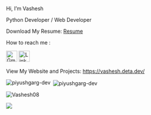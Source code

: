  Hi, I’m Vashesh

Python Developer / Web Developer

Download My Resume: <a href="https://vashesh.deta.dev/resume"  target="_blank" rel="noopener noreferrer"> Resume </a>

 How to reach me :

  <a href="mailto:vashesh2001@gmail.com" target="_blank" rel="noopener noreferrer"><img src="https://vashesh.deta.dev/static/Gmail.png" alt="Gmail" style="height:30px;"></a>
  <a href="https://www.linkedin.com/in/vashesh-jogani" target="_blank" rel="noopener noreferrer"><img src="https://vashesh.deta.dev/static/Linkedin.png" alt="LinkedIn" style="height:30px;"></a>
  
View My Website and Projects: 
<a href="https://vashesh.deta.dev/"  target="_blank" rel="noopener noreferrer"> https://vashesh.deta.dev/</a>

<!--a href="https://personal-portfolio-website-lon7.onrender.com"  target="_blank" rel="noopener noreferrer"> https://personal-portfolio-website-lon7.onrender.com</a

![GitHub stats](https://github-readme-stats.vercel.app/api?username=Vashesh08&show_icons=true&theme=tokyonight)
![Top Langs](https://github-readme-stats.vercel.app/api/top-langs/?username=Vashesh08&theme=tokyonight)-->


<p><img align="left" src="https://github-readme-stats.vercel.app/api/top-langs?username=Vashesh08&show_icons=true&locale=en&layout=compact" alt="piyushgarg-dev" /></p>

<p>&nbsp;<img align="center" src="https://github-readme-stats.vercel.app/api?username=Vashesh08&show_icons=true&locale=en" alt="piyushgarg-dev" /></p>

<p><img align="center" src="https://github-readme-streak-stats.herokuapp.com/?user=Vashesh08&" alt="Vashesh08" /></p>

![](https://komarev.com/ghpvc/?username=Vashesh08&color=brightgreen&style=flat)

<!---
Vashesh08/Vashesh08 is a ✨ special ✨ repository because its `README.md` (this file) appears on your GitHub profile.
You can click the Preview link to take a look at your changes.
--->
